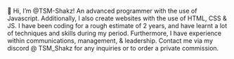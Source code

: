 👋 Hi, I’m @TSM-Shakz! An advanced programmer with the use of Javascript. Additionally, I also create websites with the use of HTML, CSS & JS. I have been coding for a rough estimate of 2 years, and have learnt a lot of techniques and skills during my period. Furthermore, I have experience within communications, management, & leadership. Contact me via my discord @ TSM_Shakz for any inquiries or to order a private commission. 

<!---
TSM-Shakz/TSM-Shakz is a ✨ special ✨ repository because its `README.md` (this file) appears on your GitHub profile.
You can click the Preview link to take a look at your changes.
--->
